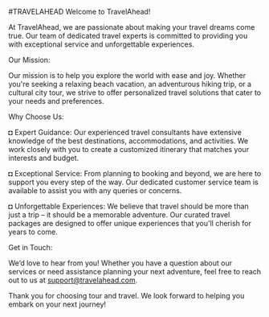 #TRAVELAHEAD
Welcome to TravelAhead!

At TravelAhead, we are passionate about making your travel dreams come true. Our team of dedicated travel experts is committed to providing you with exceptional service and unforgettable experiences.

Our Mission:

Our mission is to help you explore the world with ease and joy. Whether you're seeking a relaxing beach vacation, an adventurous hiking trip, or a cultural city tour, we strive to offer personalized travel solutions that cater to your needs and preferences.

Why Choose Us:

◘ Expert Guidance: Our experienced travel consultants have extensive knowledge of the best destinations, accommodations, and activities. We work closely with you to create a customized itinerary that matches your interests and budget.

◘ Exceptional Service: From planning to booking and beyond, we are here to support you every step of the way. Our dedicated customer service team is available to assist you with any queries or concerns.

◘ Unforgettable Experiences: We believe that travel should be more than just a trip – it should be a memorable adventure. Our curated travel packages are designed to offer unique experiences that you'll cherish for years to come.

Get in Touch:

We’d love to hear from you! Whether you have a question about our services or need assistance planning your next adventure, feel free to reach out to us at support@travelahead.com.

Thank you for choosing tour and travel. We look forward to helping you embark on your next journey!
